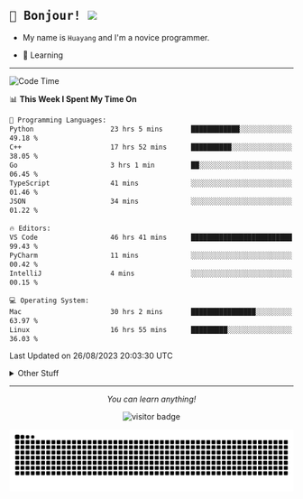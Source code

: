 <h2>
    <samp>🎉 Bonjour!  <img src="https://media.giphy.com/media/mGcNjsfWAjY5AEZNw6/giphy.gif" width="50"></samp>
</h2>

* My name is `Huayang` and I'm a novice programmer.


* 🧐 Learning

<hr>

<!--START_SECTION:waka-->
![Code Time](http://img.shields.io/badge/Code%20Time-1%2C334%20hrs%2013%20mins-blue)

📊 **This Week I Spent My Time On** 

```text
💬 Programming Languages: 
Python                   23 hrs 5 mins       ████████████░░░░░░░░░░░░░   49.18 % 
C++                      17 hrs 52 mins      ██████████░░░░░░░░░░░░░░░   38.05 % 
Go                       3 hrs 1 min         ██░░░░░░░░░░░░░░░░░░░░░░░   06.45 % 
TypeScript               41 mins             ░░░░░░░░░░░░░░░░░░░░░░░░░   01.46 % 
JSON                     34 mins             ░░░░░░░░░░░░░░░░░░░░░░░░░   01.22 % 

🔥 Editors: 
VS Code                  46 hrs 41 mins      █████████████████████████   99.43 % 
PyCharm                  11 mins             ░░░░░░░░░░░░░░░░░░░░░░░░░   00.42 % 
IntelliJ                 4 mins              ░░░░░░░░░░░░░░░░░░░░░░░░░   00.15 % 

💻 Operating System: 
Mac                      30 hrs 2 mins       ████████████████░░░░░░░░░   63.97 % 
Linux                    16 hrs 55 mins      █████████░░░░░░░░░░░░░░░░   36.03 % 
```


 Last Updated on 26/08/2023 20:03:30 UTC
<!--END_SECTION:waka-->

<details>
    <summary>Other Stuff</summary>

* 🛠️ Skills
    
<p align="center">
  <a href="https://skillicons.dev">
    <img src="https://skillicons.dev/icons?i=c,python,cpp,go,react,js,ts,rust,java,haskell,ruby,kotlin,scala,kubernetes,docker,grafana,jenkins,nginx,nestjs,nextjs,rabbitmq,postgres,kafka,redis,graphql,mysql,linux,md,git,vim,vscode,visualstudio,stackoverflow" />
  </a>
</p>

<p align="center">
    <img src="https://api.githubtrends.io/user/svg/XmchxUp/langs?time_range=one_year&theme=classic" />
    <img src="https://api.githubtrends.io/user/svg/XmchxUp/repos?time_range=one_year&include_private=True&group=private&theme=classic" />
</p>

* 🏆 Some GitHub statistical reports:

<p align="center">
    <img src="/github-metrics.svg" alt="github metrics" style='visibility:visible' />    
</p>

<p align="center">  
    <img height="180em" src="https://github-readme-stats.vercel.app/api?username=xmchxup&hide_border=true&show_icons=true&include_all_commits=true&bg_color=0,EC6C6C,FFD479,FFFC79,73FA79&theme=graywhite&locale=en" />
    <img height="180em" src="https://github-readme-stats.vercel.app/api/top-langs/?username=xmchxup&hide=css,scss,html&langs_count=8&hide_border=true&layout=compact&bg_color=0,73FA79,73FDFF,D783FF&theme=graywhite&locale=en" />
</p>


<img width="100%" src="https://github-profile-trophy.vercel.app/?username=xmchxup&column=7" />

</details>


<hr>


<p align="center">
    <i>You can learn anything!</i>
    <p align="center">
        <img src="https://visitor-badge.laobi.icu/badge?page_id=xmchxup" alt="visitor badge"/>       
    </p>
</p>

<picture>
  <source media="(prefers-color-scheme: dark)" srcset="https://raw.githubusercontent.com/XmchxUp/XmchxUp/output/github-snake-dark.svg" />
  <source media="(prefers-color-scheme: light)" srcset="https://raw.githubusercontent.com/XmchxUp/XmchxUp/output/github-snake.svg" />
  <img alt="github-snake" src="https://raw.githubusercontent.com/XmchxUp/XmchxUp/output/github-snake.svg" />
</picture>


